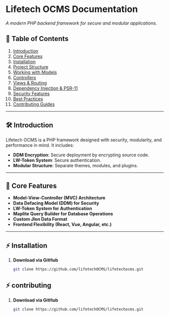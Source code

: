 # Lifetech OCMS Documentation  
_A modern PHP backend framework for secure and modular applications._

## 📖 Table of Contents  
1. [Introduction](#-introduction)  
2. [Core Features](#-core-features)  
3. [Installation](#-installation)  
4. [Project Structure](#-project-structure)  
5. [Working with Models](#-working-with-models)  
6. [Controllers](#-controllers)  
7. [Views & Routing](#-views--routing)  
8. [Dependency Injection & PSR-11](#dependency-injection--psr-11)  
9. [Security Features](#security-features)  
10. [Best Practices](#best-practices)  
11. [Contributing Guides](contributing.md)  

---

## 🛠 Introduction  
Lifetech OCMS is a PHP framework designed with security, modularity, and performance in mind. It includes:  
- **DDM Encryption**: Secure deployment by encrypting source code.  
- **LW-Token System**: Secure authentication.  
- **Modular Structure**: Separate themes, modules, and plugins.  

---

## 🔹 Core Features  
- **Model-View-Controller (MVC) Architecture**  
- **Data Defacing Model (DDM) for Security**  
- **LW-Token System for Authentication**  
- **Maplite Query Builder for Database Operations**  
- **Custom Jlon Data Format**  
- **Frontend Flexibility (React, Vue, Angular, etc.)**  

---

## ⚡ Installation  
1. **Download via GitHub**  
   ```sh
   git clone https://github.com/lifetechOCMS/lifetechocms.git

## ⚡ contributing  
1. **Download via GitHub**  
   ```sh
   git clone https://github.com/lifetechOCMS/lifetechocms.git